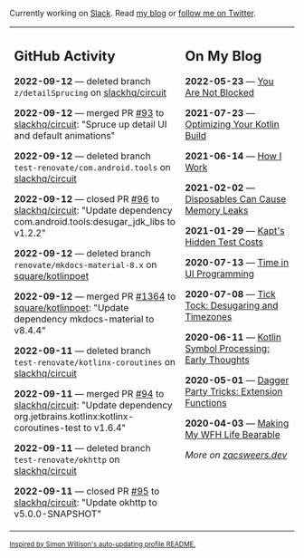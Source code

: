 Currently working on [Slack](https://slack.com/). Read [my blog](https://zacsweers.dev/) or [follow me on Twitter](https://twitter.com/ZacSweers).

<table><tr><td valign="top" width="60%">

## GitHub Activity
<!-- githubActivity starts -->
**2022-09-12** — deleted branch `z/detailSprucing` on [slackhq/circuit](https://github.com/slackhq/circuit)

**2022-09-12** — merged PR [#93](https://github.com/slackhq/circuit/pull/93) to [slackhq/circuit](https://github.com/slackhq/circuit): "Spruce up detail UI and default animations"

**2022-09-12** — deleted branch `test-renovate/com.android.tools` on [slackhq/circuit](https://github.com/slackhq/circuit)

**2022-09-12** — closed PR [#96](https://github.com/slackhq/circuit/pull/96) to [slackhq/circuit](https://github.com/slackhq/circuit): "Update dependency com.android.tools:desugar_jdk_libs to v1.2.2"

**2022-09-12** — deleted branch `renovate/mkdocs-material-8.x` on [square/kotlinpoet](https://github.com/square/kotlinpoet)

**2022-09-12** — merged PR [#1364](https://github.com/square/kotlinpoet/pull/1364) to [square/kotlinpoet](https://github.com/square/kotlinpoet): "Update dependency mkdocs-material to v8.4.4"

**2022-09-11** — deleted branch `test-renovate/kotlinx-coroutines` on [slackhq/circuit](https://github.com/slackhq/circuit)

**2022-09-11** — merged PR [#94](https://github.com/slackhq/circuit/pull/94) to [slackhq/circuit](https://github.com/slackhq/circuit): "Update dependency org.jetbrains.kotlinx:kotlinx-coroutines-test to v1.6.4"

**2022-09-11** — deleted branch `test-renovate/okhttp` on [slackhq/circuit](https://github.com/slackhq/circuit)

**2022-09-11** — closed PR [#95](https://github.com/slackhq/circuit/pull/95) to [slackhq/circuit](https://github.com/slackhq/circuit): "Update okhttp to v5.0.0-SNAPSHOT"
<!-- githubActivity ends -->
</td><td valign="top" width="40%">

## On My Blog
<!-- blog starts -->
**2022-05-23** — [You Are Not Blocked](https://www.zacsweers.dev/you-are-not-blocked/)

**2021-07-23** — [Optimizing Your Kotlin Build](https://www.zacsweers.dev/optimizing-your-kotlin-build/)

**2021-06-14** — [How I Work](https://www.zacsweers.dev/how-i-work/)

**2021-02-02** — [Disposables Can Cause Memory Leaks](https://www.zacsweers.dev/disposables-can-cause-memory-leaks/)

**2021-01-29** — [Kapt's Hidden Test Costs](https://www.zacsweers.dev/kapts-hidden-test-costs/)

**2020-07-13** — [Time in UI Programming](https://www.zacsweers.dev/time-in-ui/)

**2020-07-08** — [Tick Tock: Desugaring and Timezones](https://www.zacsweers.dev/ticktock-desugaring-timezones/)

**2020-06-11** — [Kotlin Symbol Processing: Early Thoughts](https://www.zacsweers.dev/kotlin-symbol-processor-early-thoughts/)

**2020-05-01** — [Dagger Party Tricks: Extension Functions](https://www.zacsweers.dev/dagger-party-tricks-extension-functions/)

**2020-04-03** — [Making My WFH Life Bearable](https://www.zacsweers.dev/making-wfh-life-bearable/)
<!-- blog ends -->
_More on [zacsweers.dev](https://zacsweers.dev/)_
</td></tr></table>

<sub><a href="https://simonwillison.net/2020/Jul/10/self-updating-profile-readme/">Inspired by Simon Willison's auto-updating profile README.</a></sub>